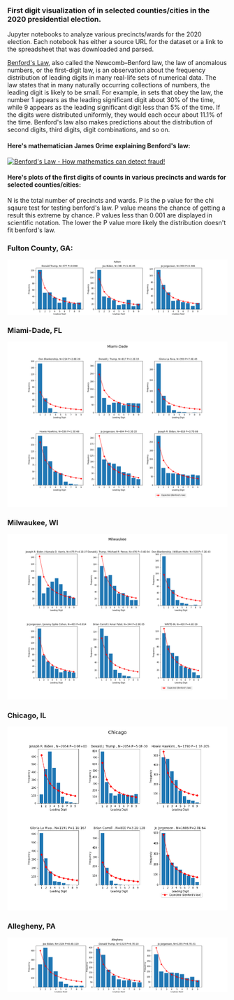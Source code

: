 ### First digit visualization of in selected counties/cities in the 2020 presidential election.

Jupyter notebooks to analyze various precincts/wards for the 2020 election. Each notebook has either a source URL for the dataset or a link to the spreadsheet that was downloaded and parsed.

[Benford's Law](https://en.wikipedia.org/wiki/Benford%27s_law), also called the Newcomb–Benford law, the law of anomalous numbers, or the first-digit law, is an observation about the frequency distribution of leading digits in many real-life sets of numerical data. The law states that in many naturally occurring collections of numbers, the leading digit is likely to be small. For example, in sets that obey the law, the number 1 appears as the leading significant digit about 30% of the time, while 9 appears as the leading significant digit less than 5% of the time. If the digits were distributed uniformly, they would each occur about 11.1% of the time. Benford's law also makes predictions about the distribution of second digits, third digits, digit combinations, and so on.

#### Here's mathematician James Grime explaining Benford's law:
[![Benford's Law - How mathematics can detect fraud!](https://img.youtube.com/vi/vIsDjbhbADY/0.jpg)](https://www.youtube.com/watch?v=vIsDjbhbADY)



#### Here's plots of the first digits of counts in various precincts and wards for selected counties/cities:

N is the total number of precincts and wards. P is the p value for the chi sqaure test for testing benford's law. P value means the chance of getting a result this extreme by chance. P values less than 0.001 are displayed in scientific notation. The lower the P value more likely the distribution doesn't fit benford's law. 

### Fulton County, GA:
![Fulton County](/images/fulton.png)

### Miami-Dade, FL
![Miami-Dade](/images/miami_dade.png)

### Milwaukee, WI
![Milwaukee](/images/milwaukee.png)

### Chicago, IL
![Chicago](/images/chicago.png)

### Allegheny, PA
![Allegheny](/images/allegheny.png)
